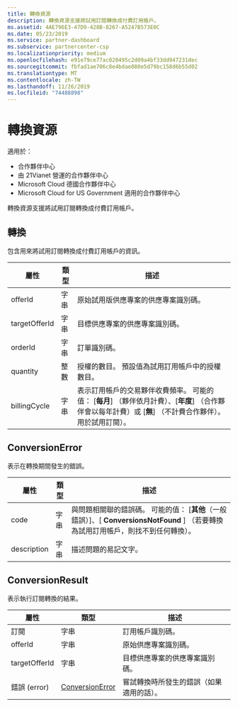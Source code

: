 ```yaml
---
title: 轉換資源
description: 轉換資源支援將試用訂閱轉換成付費訂用帳戶。
ms.assetid: 4AE796E3-47D9-428B-8267-A5247B573E0C
ms.date: 05/23/2019
ms.service: partner-dashboard
ms.subservice: partnercenter-csp
ms.localizationpriority: medium
ms.openlocfilehash: e91e79ce77ac020495c2d09a4bf33dd947231dec
ms.sourcegitcommit: fbfad1ae706c8e4bdae080e5d79bc158d6b55d02
ms.translationtype: MT
ms.contentlocale: zh-TW
ms.lasthandoff: 11/26/2019
ms.locfileid: "74488898"
---
```

# <a name="conversions-resources"></a>轉換資源

適用於：

- 合作夥伴中心
- 由 21Vianet 營運的合作夥伴中心
- Microsoft Cloud 德國合作夥伴中心
- Microsoft Cloud for US Government 適用的合作夥伴中心

轉換資源支援將試用訂閱轉換成付費訂用帳戶。

## <a name="conversion"></a>轉換

包含用來將試用訂閱轉換成付費訂用帳戶的資訊。

| 屬性 | 類型 | 描述 |
| -------- | ---- | ----------- |
| offerId | 字串 | 原始試用版供應專案的供應專案識別碼。 |
| targetOfferId | 字串 | 目標供應專案的供應專案識別碼。 |
| orderId | 字串 | 訂單識別碼。 |
| quantity | 整數 | 授權的數目。 預設值為試用訂用帳戶中的授權數目。 |
| billingCycle | 字串 | 表示訂用帳戶的交易夥伴收費頻率。 可能的值： [**每月**] （夥伴依月計費）、[**年度**] （合作夥伴會以每年計費）或 [**無**] （不計費合作夥伴）。 用於試用訂閱）。 |

## <a name="conversionerror"></a>ConversionError

表示在轉換期間發生的錯誤。

| 屬性 | 類型 | 描述 |
| -------- | ---- | ----------- |
| code | 字串 | 與問題相關聯的錯誤碼。 可能的值： [**其他**（一般錯誤）]、[ **ConversionsNotFound** ] （若要轉換為試用訂用帳戶，則找不到任何轉換）。
| description | 字串 | 描述問題的易記文字。 |

## <a name="conversionresult"></a>ConversionResult

表示執行訂閱轉換的結果。

| 屬性       | 類型                                | 描述                                                            |
|----------------|-------------------------------------|------------------------------------------------------------------------|
| 訂閱 | 字串                              | 訂用帳戶識別碼。                                           |
| offerId        | 字串                              | 原始供應專案識別碼。                                         |
| targetOfferId  | 字串                              | 目標供應專案的供應專案識別碼。                             |
| 錯誤 (error)          | [ConversionError](#conversionerror) | 嘗試轉換時所發生的錯誤（如果適用的話）。 |